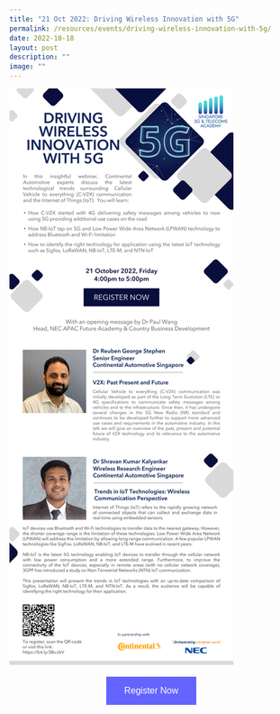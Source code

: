 ```yaml
---
title: "21 Oct 2022: Driving Wireless Innovation with 5G"
permalink: /resources/events/driving-wireless-innovation-with-5g/
date: 2022-10-18
layout: post
description: ""
image: ""
---
```

![NEC Webinar](/images/events/events/NEC%20Webinar%20eDM.jpg)

<style>
#register {
  background-color: #0000ff;
  border: none;
  color: white;
  padding: 16px 32px;
  text-align: center;
  font-size: 16px;
  margin: 4px 2px;
  opacity: 0.6;
  transition: 0.3s;
  display: inline-block;
  text-decoration: none;
  cursor: pointer;
}
</style>


<center><a  href="[NEC Continental Webinar Registration - 21 Oct 2022 (qualtrics.com)](https://nus.syd1.qualtrics.com/jfe/form/SV_bJlaaZPOZFOfgKa)" target="_blank"><button id="register" class="btn">Register Now</button></a></center>